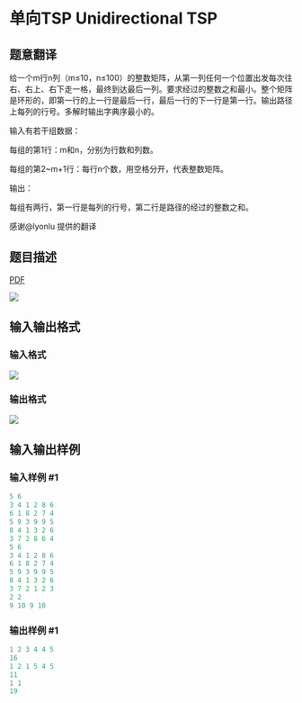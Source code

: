 # 单向TSP Unidirectional TSP

## 题意翻译

给一个m行n列（m≤10，n≤100）的整数矩阵，从第一列任何一个位置出发每次往右、右上、右下走一格，最终到达最后一列。要求经过的整数之和最小。整个矩阵是环形的，即第一行的上一行是最后一行，最后一行的下一行是第一行。输出路径上每列的行号。多解时输出字典序最小的。

输入有若干组数据：

每组的第1行：m和n，分别为行数和列数。

每组的第2~m+1行：每行n个数，用空格分开，代表整数矩阵。

输出：

每组有两行，第一行是每列的行号，第二行是路径的经过的整数之和。

感谢@lyonlu 提供的翻译

## 题目描述

[problemUrl]: https://uva.onlinejudge.org/index.php?option=com_onlinejudge&Itemid=8&category=3&page=show_problem&problem=52

[PDF](https://uva.onlinejudge.org/external/1/p116.pdf)

![](https://cdn.luogu.com.cn/upload/vjudge_pic/UVA116/8f55250e58c560c3ec06a86150f26e2b1e1f75c6.png)

## 输入输出格式

### 输入格式

![](https://cdn.luogu.com.cn/upload/vjudge_pic/UVA116/801aba8894b1c630f564c73247a3de8b316ca7cf.png)

### 输出格式

![](https://cdn.luogu.com.cn/upload/vjudge_pic/UVA116/f42899d4753927986e0c7f639bd537f5a3da0a4c.png)

## 输入输出样例

### 输入样例 #1

```cpp
5 6
3 4 1 2 8 6
6 1 8 2 7 4
5 9 3 9 9 5
8 4 1 3 2 6
3 7 2 8 6 4
5 6
3 4 1 2 8 6
6 1 8 2 7 4
5 9 3 9 9 5
8 4 1 3 2 6
3 7 2 1 2 3
2 2
9 10 9 10
```


### 输出样例 #1

```cpp
1 2 3 4 4 5
16
1 2 1 5 4 5
11
1 1
19
```


